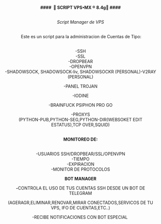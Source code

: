 <p style="text-align: center;"><strong>####&nbsp; 🐲 SCRIPT VPS&bull;MX &reg;️ 8.4g🐲 ####</strong></p>
<p style="text-align: center;"><br /><em>Script Manager de VPS</em></p>
<p style="text-align: center;"><br />&nbsp;Este es un script para la administracion de Cuentas de Tipo:</p>
<p style="text-align: center;"><br />-SSH<br />-SSL<br />-DROPBEAR<br />-OPENVPN<br />-SHADOWSOCK, SHADOWSOCK-liv, SHADOWSOCKR (PERSONAL)-V2RAY (PERSONAL)</p>
<p style="text-align: center;">-PANEL TROJAN</p>
<p style="text-align: center;">-IODINE</p>
<p style="text-align: center;">-BRAINFUCK PSIPHON PRO GO</p>
<p style="text-align: center;">-PROXYS<br />(PYTHON-PUB,PYTHON-SEG,PYTHON-DIR(WEBSOKET EDIT ESTATUS),TCP OVER,SQUID)</p>
<p style="text-align: center;"><br /><strong>MONITOREO DE:</strong></p>
<p style="text-align: center;"><br />-USUARIOS SSH/DROPBEAR/SSL/OPENVPN<br />-TIEMPO<br />-EXPIRACION<br />-MONITOR DE PROTOCOLOS</p>
<p style="text-align: center;"><strong>BOT MANAGER</strong></p>
<p style="text-align: center;"><strong>-</strong>CONTROLA EL USO DE TUS CUENTAS SSH DESDE UN BOT DE TELEGRAM</p>
<p style="text-align: center;">(AGERAGR,ELIMINAR,RENOVAR,MIRAR CONECTADOS,SERVICOS DE TU VPS, IFO DE CUENTAS,ETC..)</p>
<p style="text-align: center;">-RECIBE NOTIFICACIONES CON BOT ESPECIAL&nbsp;</p>
<p style="text-align: center;">&nbsp;</p>
